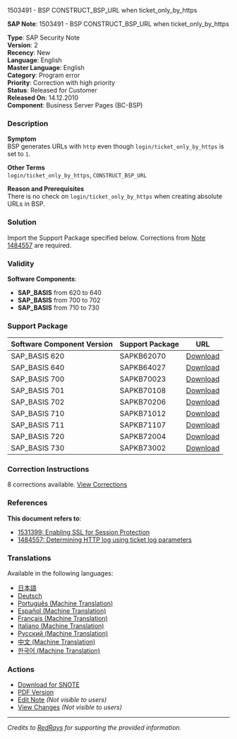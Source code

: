 1503491 - BSP CONSTRUCT_BSP_URL when ticket_only_by_https

**SAP Note**: 1503491 - BSP CONSTRUCT_BSP_URL when ticket_only_by_https

**Type**: SAP Security Note  
**Version**: 2  
**Recency**: New  
**Language**: English  
**Master Language**: English  
**Category**: Program error  
**Priority**: Correction with high priority  
**Status**: Released for Customer  
**Released On**: 14.12.2010  
**Component**: Business Server Pages (BC-BSP)

### Description

**Symptom**  
BSP generates URLs with `http` even though `login/ticket_only_by_https` is set to `1`.

**Other Terms**  
`login/ticket_only_by_https`, `CONSTRUCT_BSP_URL`

**Reason and Prerequisites**  
There is no check on `login/ticket_only_by_https` when creating absolute URLs in BSP.

### Solution

Import the Support Package specified below. Corrections from [Note 1484557](https://me.sap.com/notes/1484557) are required.

### Validity

**Software Components**:

- **SAP_BASIS** from 620 to 640
- **SAP_BASIS** from 700 to 702
- **SAP_BASIS** from 710 to 730

### Support Package

| Software Component Version | Support Package | URL |
|----------------------------|-----------------|-----|
| SAP_BASIS 620              | SAPKB62070      | [Download](https://me.sap.com/supportpackage/SAPKB62070) |
| SAP_BASIS 640              | SAPKB64027      | [Download](https://me.sap.com/supportpackage/SAPKB64027) |
| SAP_BASIS 700              | SAPKB70023      | [Download](https://me.sap.com/supportpackage/SAPKB70023) |
| SAP_BASIS 701              | SAPKB70108      | [Download](https://me.sap.com/supportpackage/SAPKB70108) |
| SAP_BASIS 702              | SAPKB70206      | [Download](https://me.sap.com/supportpackage/SAPKB70206) |
| SAP_BASIS 710              | SAPKB71012      | [Download](https://me.sap.com/supportpackage/SAPKB71012) |
| SAP_BASIS 711              | SAPKB71107      | [Download](https://me.sap.com/supportpackage/SAPKB71107) |
| SAP_BASIS 720              | SAPKB72004      | [Download](https://me.sap.com/supportpackage/SAPKB72004) |
| SAP_BASIS 730              | SAPKB73002      | [Download](https://me.sap.com/supportpackage/SAPKB73002) |

### Correction Instructions

8 corrections available. [View Corrections](https://me.sap.com/corrins/0001503491/41)

### References

**This document refers to**:

- [1531399: Enabling SSL for Session Protection](https://me.sap.com/notes/1531399)
- [1484557: Determining HTTP log using ticket log parameters](https://me.sap.com/notes/1484557)

### Translations

Available in the following languages:

- [日本語](https://me.sap.com/notes/0001503491/J)
- [Deutsch](https://me.sap.com/notes/0001503491/D)
- [Português (Machine Translation)](https://me.sap.com/notes/0001503491/P)
- [Español (Machine Translation)](https://me.sap.com/notes/0001503491/S)
- [Français (Machine Translation)](https://me.sap.com/notes/0001503491/F)
- [Italiano (Machine Translation)](https://me.sap.com/notes/0001503491/I)
- [Русский (Machine Translation)](https://me.sap.com/notes/0001503491/R)
- [中文 (Machine Translation)](https://me.sap.com/notes/0001503491/1)
- [한국어 (Machine Translation)](https://me.sap.com/notes/0001503491/3)

### Actions

- [Download for SNOTE](https://notesdownloads.sap.com/note/0040000008899332017)
- [PDF Version](https://userapps.support.sap.com/sap/support/sfm/notes/print/0001503491?language=en-US&token=0A19947538F94232C21E887C8BB2533E)
- [Edit Note](https://me.sap.com/sap/support/notes/edit/0001503491) *(Not visible to users)*
- [View Changes](https://me.sap.com/notes/0001503491) *(Not visible to users)*

---

*Credits to [RedRays](https://redrays.io) for supporting the provided information.*